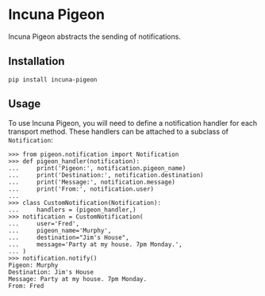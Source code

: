 # Incuna Pigeon

Incuna Pigeon abstracts the sending of notifications.

## Installation

    pip install incuna-pigeon

## Usage

To use Incuna Pigeon, you will need to define a notification handler for
each transport method. These handlers can be attached to a subclass of
`Notification`:

    >>> from pigeon.notification import Notification
    >>> def pigeon_handler(notification):
    ...     print('Pigeon:', notification.pigeon_name)
    ...     print('Destination:', notification.destination)
    ...     print('Message:', notification.message)
    ...     print('From:', notification.user)
    ...
    >>> class CustomNotification(Notification):
    ...     handlers = (pigeon_handler,)
    >>> notification = CustomNotification(
    ...     user='Fred',
    ...     pigeon_name='Murphy',
    ...     destination="Jim's House",
    ...     message='Party at my house. 7pm Monday.',
    ... )
    >>> notification.notify()
    Pigeon: Murphy
    Destination: Jim's House
    Message: Party at my house. 7pm Monday.
    From: Fred
